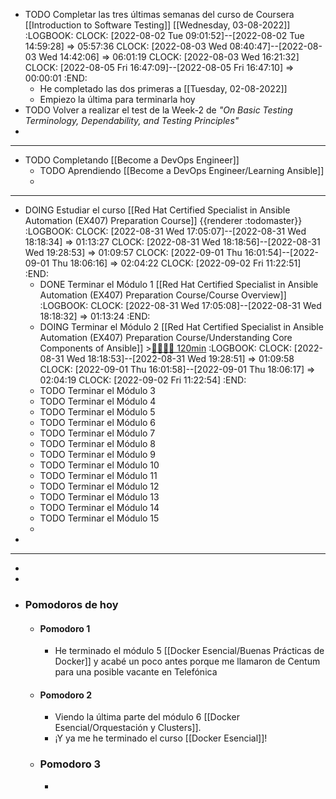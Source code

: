 - TODO Completar las tres últimas semanas del curso de Coursera [[Introduction to Software Testing]] [[Wednesday, 03-08-2022]]
  :LOGBOOK:
  CLOCK: [2022-08-02 Tue 09:01:52]--[2022-08-02 Tue 14:59:28] =>  05:57:36
  CLOCK: [2022-08-03 Wed 08:40:47]--[2022-08-03 Wed 14:42:06] =>  06:01:19
  CLOCK: [2022-08-03 Wed 16:21:32]
  CLOCK: [2022-08-05 Fri 16:47:09]--[2022-08-05 Fri 16:47:10] =>  00:00:01
  :END:
	- He completado las dos primeras a [[Tuesday, 02-08-2022]]
	- Empiezo la última para terminarla hoy
- TODO Volver a realizar el test de la Week-2 de *"On Basic Testing Terminology, Dependability, and Testing Principles"*
-
- ---
- TODO Completando [[Become a DevOps Engineer]]
	- TODO Aprendiendo [[Become a DevOps Engineer/Learning Ansible]]
	-
- ---
- DOING Estudiar el curso [[Red Hat Certified Specialist in Ansible Automation (EX407) Preparation Course]] {{renderer :todomaster}}
  :LOGBOOK:
  CLOCK: [2022-08-31 Wed 17:05:07]--[2022-08-31 Wed 18:18:34] =>  01:13:27
  CLOCK: [2022-08-31 Wed 18:18:56]--[2022-08-31 Wed 19:28:53] =>  01:09:57
  CLOCK: [2022-09-01 Thu 16:01:54]--[2022-09-01 Thu 18:06:16] =>  02:04:22
  CLOCK: [2022-09-02 Fri 11:22:51]
  :END:
	- DONE Terminar el Módulo 1 [[Red Hat Certified Specialist in Ansible Automation (EX407) Preparation Course/Course Overview]]
	  :LOGBOOK:
	  CLOCK: [2022-08-31 Wed 17:05:08]--[2022-08-31 Wed 18:18:32] =>  01:13:24
	  :END:
	- DOING Terminar el Módulo 2 [[Red Hat Certified Specialist in Ansible Automation (EX407) Preparation Course/Understanding Core Components of Ansible]] >[🍅🍅🍅🍅 120min](#agenda-pomo://?t=f-1661962948281-1800%2Cf-1662040957374-1800%2Cf-1662043403118-1800%2Cf-1662045812681-1800)
	  :LOGBOOK:
	  CLOCK: [2022-08-31 Wed 18:18:53]--[2022-08-31 Wed 19:28:51] =>  01:09:58
	  CLOCK: [2022-09-01 Thu 16:01:58]--[2022-09-01 Thu 18:06:17] =>  02:04:19
	  CLOCK: [2022-09-02 Fri 11:22:54]
	  :END:
	- TODO Terminar el Módulo 3
	- TODO Terminar el Módulo 4
	- TODO Terminar el Módulo 5
	- TODO Terminar el Módulo 6
	- TODO Terminar el Módulo 7
	- TODO Terminar el Módulo 8
	- TODO Terminar el Módulo 9
	- TODO Terminar el Módulo 10
	- TODO Terminar el Módulo 11
	- TODO Terminar el Módulo 12
	- TODO Terminar el Módulo 13
	- TODO Terminar el Módulo 14
	- TODO Terminar el Módulo 15
	-
-
- ---
-
-
- ### Pomodoros de hoy
	- #### Pomodoro 1
		- He terminado el módulo 5 [[Docker Esencial/Buenas Prácticas de Docker]] y acabé un poco antes porque me llamaron de Centum para una posible vacante en Telefónica
	- #### Pomodoro 2
		- Viendo la última parte del módulo 6 [[Docker Esencial/Orquestación y Clusters]].
		- ¡Y ya me he terminado el curso [[Docker Esencial]]!
	- ### Pomodoro 3
		-